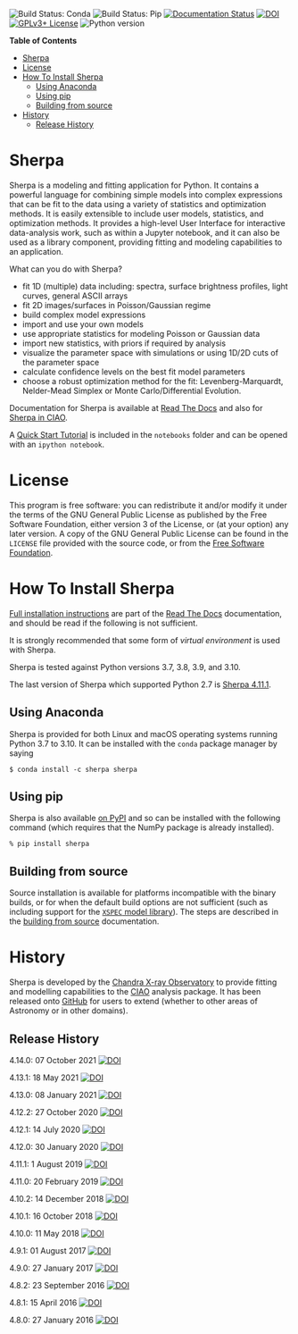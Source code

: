 ![Build Status: Conda](https://github.com/sherpa/sherpa/workflows/Conda%20CI/badge.svg)
![Build Status: Pip](https://github.com/sherpa/sherpa/workflows/Pip%20CI/badge.svg)
[![Documentation Status](https://readthedocs.org/projects/sherpa/badge/)](https://sherpa.readthedocs.io/)
[![DOI](https://zenodo.org/badge/683/sherpa/sherpa.svg)](https://zenodo.org/badge/latestdoi/683/sherpa/sherpa)
[![GPLv3+ License](https://img.shields.io/badge/license-GPLv3+-blue.svg)](https://www.gnu.org/copyleft/gpl.html)
![Python version](https://img.shields.io/badge/Python-3.7,3.8,3.9,3.10-green.svg?style=flat)

<!-- TOC *generated with [DocToc](https://github.com/thlorenz/doctoc)* -->
**Table of Contents**

- [Sherpa](#sherpa)
- [License](#license)
- [How To Install Sherpa](#how-to-install-sherpa)
  - [Using Anaconda](#using-anaconda)
  - [Using pip](#using-pip)
  - [Building from source](#building-from-source)
- [History](#history)
  - [Release History](#release-history)

<!-- END doctoc generated TOC please keep comment here to allow auto update -->


Sherpa
======

Sherpa is a modeling and fitting application for Python. It contains a
powerful language for combining simple models into complex expressions
that can be fit to the data using a variety of statistics and
optimization methods.  It is easily extensible to include user models,
statistics, and optimization methods.  It provides a high-level User
Interface for interactive data-analysis work, such as within a
Jupyter notebook, and it can also be used as a library component,
providing fitting and modeling capabilities to an application.

What can you do with Sherpa?

- fit 1D (multiple) data including: spectra, surface brightness profiles, light curves, general ASCII arrays
- fit 2D images/surfaces in Poisson/Gaussian regime
- build complex model expressions
- import and use your own models
- use appropriate statistics for modeling Poisson or Gaussian data
- import new statistics, with priors if required by analysis
- visualize the parameter space with simulations or using 1D/2D cuts of the parameter space
- calculate confidence levels on the best fit model parameters
- choose a robust optimization method for the fit: Levenberg-Marquardt, Nelder-Mead Simplex or Monte Carlo/Differential Evolution.

Documentation for Sherpa is available at
[Read The Docs](https://sherpa.readthedocs.io/)
and also for [Sherpa in CIAO](http://cxc.harvard.edu/sherpa/).

A [Quick Start Tutorial](http://nbviewer.ipython.org/github/sherpa/sherpa/tree/main/notebooks/SherpaQuickStart.ipynb)
is included in the `notebooks` folder and can be opened with an `ipython notebook`.

License
=======

This program is free software: you can redistribute it and/or modify it under
the terms of the GNU General Public License as published by the Free Software
Foundation, either version 3 of the License, or (at your option) any later
version. A copy of the GNU General Public License can be found in the
`LICENSE` file provided with the source code, or from the
[Free Software Foundation](http://www.gnu.org/licenses/).

How To Install Sherpa
=====================

[Full installation instructions](https://sherpa.readthedocs.io/en/latest/install.html)
are part of the [Read The Docs](https://sherpa.readthedocs.io/)
documentation, and should be read if the following is not sufficient.

It is strongly recommended that some form of *virtual environment* is
used with Sherpa.

Sherpa is tested against Python versions 3.7, 3.8, 3.9, and 3.10.

The last version of Sherpa which supported Python 2.7 is
[Sherpa 4.11.1](https://doi.org/10.5281/zenodo.3358134).

Using Anaconda
--------------

Sherpa is provided for both Linux and macOS operating systems running
Python 3.7 to 3.10. It can be installed with the `conda`
package manager by saying

    $ conda install -c sherpa sherpa

Using pip
---------

Sherpa is also available
[on PyPI](https://pypi.python.org/pypi/sherpa) and so can be installed
with the following command (which requires that the NumPy package is
already installed).

    % pip install sherpa

Building from source
--------------------

Source installation is available for platforms incompatible with the
binary builds, or for when the default build options are not sufficient
(such as including support for the
[`XSPEC` model library](https://heasarc.gsfc.nasa.gov/xanadu/xspec/)).
The steps are described in the
[building from source](https://sherpa.readthedocs.io/en/latest/install.html#building-from-source)
documentation.

History
=======

Sherpa is developed by the [Chandra X-ray
Observatory](http://chandra.harvard.edu/) to provide fitting and modelling
capabilities to the [CIAO](http://cxc.harvard.edu/ciao/) analysis package. It
has been released onto [GitHub](https://github.com/sherpa/sherpa) for users to
extend (whether to other areas of Astronomy or in other domains).

Release History
---------------

4.14.0: 07 October 2021 [![DOI](https://zenodo.org/badge/DOI/10.5281/zenodo.5554957.svg)](https://doi.org/10.5281/zenodo.5554957)

4.13.1: 18 May 2021 [![DOI](https://zenodo.org/badge/DOI/10.5281/zenodo.4770623.svg)](https://doi.org/10.5281/zenodo.4770623)

4.13.0: 08 January 2021 [![DOI](https://zenodo.org/badge/DOI/10.5281/zenodo.4428938.svg)](https://doi.org/10.5281/zenodo.4428938)

4.12.2: 27 October 2020 [![DOI](https://zenodo.org/badge/DOI/10.5281/zenodo.4141888.svg)](https://doi.org/10.5281/zenodo.4141888)

4.12.1: 14 July 2020 [![DOI](https://zenodo.org/badge/DOI/10.5281/zenodo.3944985.svg)](https://doi.org/10.5281/zenodo.3944985)

4.12.0: 30 January 2020 [![DOI](https://zenodo.org/badge/DOI/10.5281/zenodo.3631574.svg)](https://doi.org/10.5281/zenodo.3631574)

4.11.1: 1 August 2019 [![DOI](https://zenodo.org/badge/DOI/10.5281/zenodo.3358134.svg)](https://doi.org/10.5281/zenodo.3358134)

4.11.0: 20 February 2019 [![DOI](https://zenodo.org/badge/DOI/10.5281/zenodo.2573885.svg)](https://doi.org/10.5281/zenodo.2573885)

4.10.2: 14 December 2018 [![DOI](https://zenodo.org/badge/DOI/10.5281/zenodo.2275738.svg)](https://doi.org/10.5281/zenodo.2275738)

4.10.1: 16 October 2018 [![DOI](https://zenodo.org/badge/DOI/10.5281/zenodo.1463962.svg)](https://doi.org/10.5281/zenodo.1463962)

4.10.0: 11 May 2018 [![DOI](https://zenodo.org/badge/DOI/10.5281/zenodo.1245678.svg)](https://doi.org/10.5281/zenodo.1245678)

4.9.1: 01 August 2017 [![DOI](https://zenodo.org/badge/DOI/10.5281/zenodo.838686.svg)](https://doi.org/10.5281/zenodo.838686)

4.9.0: 27 January 2017 [![DOI](https://zenodo.org/badge/DOI/10.5281/zenodo.260416.svg)](https://doi.org/10.5281/zenodo.260416)

4.8.2: 23 September 2016 [![DOI](https://zenodo.org/badge/DOI/10.5281/zenodo.154744.svg)](https://doi.org/10.5281/zenodo.154744)

4.8.1: 15 April 2016 [![DOI](https://zenodo.org/badge/doi/10.5281/zenodo.49832.svg)](https://doi.org/10.5281/zenodo.49832)

4.8.0: 27 January 2016 [![DOI](https://zenodo.org/badge/doi/10.5281/zenodo.45243.svg)](https://doi.org/10.5281/zenodo.45243)
